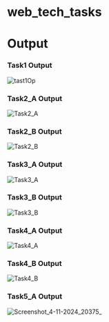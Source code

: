 # web_tech_tasks
# Output 
### Task1 Output
![tast1Op](https://github.com/user-attachments/assets/a85e5ed8-de02-4791-93ee-85dfd21cfd6e)
<br>
### Task2_A Output
![Task2_A](https://github.com/user-attachments/assets/b44985ac-7667-4843-a1ca-d44e1e210bb0)
<br>
### Task2_B Output
![Task2_B](https://github.com/user-attachments/assets/10f14147-25a4-4a39-892a-63300dfadfeb)
<br>     
### Task3_A Output
![Task3_A](https://github.com/user-attachments/assets/dfb96060-6dc7-4510-8793-fa9e71540025)
<br>     
### Task3_B Output
![Task3_B](https://github.com/user-attachments/assets/86c18e5c-7196-4137-874a-306fae73c571)
<br>
### Task4_A Output
![Task4_A](https://github.com/user-attachments/assets/25e7924f-bb68-4335-a81f-51fde3d01845)
<br>
### Task4_B Output
![Task4_B](https://github.com/user-attachments/assets/50e23167-776d-491d-bd42-1432c7aed6d5)
<br>
### Task5_A Output

![Screenshot_4-11-2024_20375_](https://github.com/user-attachments/assets/187faaec-08ea-40d8-a927-50031016df16)
